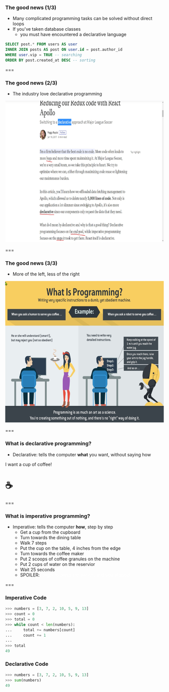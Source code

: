### The good news (1/3)

- Many complicated programming tasks can be solved without direct loops
- If you've taken database classes
  * you must have encountered a declarative language

```sql
SELECT post.* FROM users AS user
INNER JOIN posts AS post ON user.id = post.author_id
WHERE user.vip = TRUE -- searching
ORDER BY post.created_at DESC -- sorting
```

===

### The good news (2/3)

- The industry love declarative programming

<img alt="MLS" src="images/mls.jpg" style="width: 800px; height: 450px" />

===

### The good news (3/3)

- More of the left, less of the right 

<img alt="dumb" src="images/dumb.png" style="width: 800px; height: 450px" />

===

### What is declarative programming?

- Declarative: tells the computer **what** you want, without saying how
  
I want a cup of coffee!

# ☕

===

### What is imperative programming?

- Imperative: tells the computer **how**, step by step
  * Get a cup from the cupboard
  * Turn towards the dining table
  * Walk 7 steps
  * Put the cup on the table, 4 inches from the edge
  * Turn towards the coffee maker
  * Put 2 scoops of coffee granules on the machine
  * Put 2 cups of water on the reservior
  * Wait 25 seconds
  * SPOILER: <span style="color: white">
     forgot to press the switch, and you slipped!
    </span>

===

### Imperative Code

```python
>>> numbers = [3, 7, 2, 10, 5, 9, 13]
>>> count = 0
>>> total = 0
>>> while count < len(numbers):
...     total += numbers[count]
...     count += 1
...
>>> total
49
```

### Declarative Code

```python
>>> numbers = [3, 7, 2, 10, 5, 9, 13]
>>> sum(numbers)
49
```